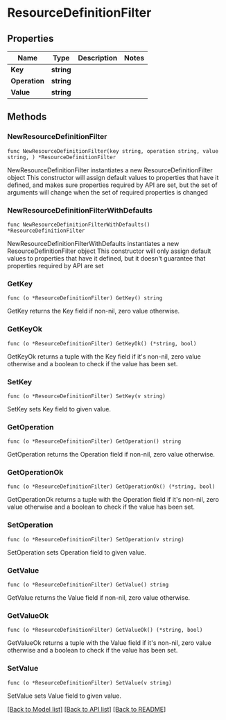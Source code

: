 # ResourceDefinitionFilter

## Properties

Name | Type | Description | Notes
------------ | ------------- | ------------- | -------------
**Key** | **string** |  | 
**Operation** | **string** |  | 
**Value** | **string** |  | 

## Methods

### NewResourceDefinitionFilter

`func NewResourceDefinitionFilter(key string, operation string, value string, ) *ResourceDefinitionFilter`

NewResourceDefinitionFilter instantiates a new ResourceDefinitionFilter object
This constructor will assign default values to properties that have it defined,
and makes sure properties required by API are set, but the set of arguments
will change when the set of required properties is changed

### NewResourceDefinitionFilterWithDefaults

`func NewResourceDefinitionFilterWithDefaults() *ResourceDefinitionFilter`

NewResourceDefinitionFilterWithDefaults instantiates a new ResourceDefinitionFilter object
This constructor will only assign default values to properties that have it defined,
but it doesn't guarantee that properties required by API are set

### GetKey

`func (o *ResourceDefinitionFilter) GetKey() string`

GetKey returns the Key field if non-nil, zero value otherwise.

### GetKeyOk

`func (o *ResourceDefinitionFilter) GetKeyOk() (*string, bool)`

GetKeyOk returns a tuple with the Key field if it's non-nil, zero value otherwise
and a boolean to check if the value has been set.

### SetKey

`func (o *ResourceDefinitionFilter) SetKey(v string)`

SetKey sets Key field to given value.


### GetOperation

`func (o *ResourceDefinitionFilter) GetOperation() string`

GetOperation returns the Operation field if non-nil, zero value otherwise.

### GetOperationOk

`func (o *ResourceDefinitionFilter) GetOperationOk() (*string, bool)`

GetOperationOk returns a tuple with the Operation field if it's non-nil, zero value otherwise
and a boolean to check if the value has been set.

### SetOperation

`func (o *ResourceDefinitionFilter) SetOperation(v string)`

SetOperation sets Operation field to given value.


### GetValue

`func (o *ResourceDefinitionFilter) GetValue() string`

GetValue returns the Value field if non-nil, zero value otherwise.

### GetValueOk

`func (o *ResourceDefinitionFilter) GetValueOk() (*string, bool)`

GetValueOk returns a tuple with the Value field if it's non-nil, zero value otherwise
and a boolean to check if the value has been set.

### SetValue

`func (o *ResourceDefinitionFilter) SetValue(v string)`

SetValue sets Value field to given value.



[[Back to Model list]](../README.md#documentation-for-models) [[Back to API list]](../README.md#documentation-for-api-endpoints) [[Back to README]](../README.md)


